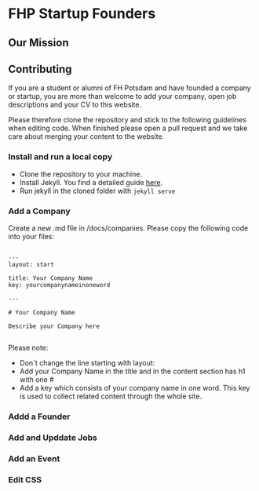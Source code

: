 # FHP Startup Founders

## Our Mission

## Contributing

If you are a student or alumni of FH Potsdam and have founded a company or startup, you are more than welcome to add your company, open job descriptions and your CV to this website. 

Please therefore clone the repository and stick to the following guidelines when editing code. When finished please open a pull request and we take care about merging your content to the website.

### Install and run a local copy

* Clone the repository to your machine.
* Install Jekyll. You find a detailed guide [here](https://jekyllrb.com/docs/installation/).
* Run jekyll in the cloned folder with `jekyll serve`


### Add a Company

Create a new .md file in /docs/companies. Please copy the following code into your files:

```

---
layout: start

title: Your Company Name
key: yourcompanynameinoneword

---

# Your Company Name

Describe your Company here


```

Please note:

* Don´t change the line starting with layout:
* Add your Company Name in the title and in the content section has h1 with one #
* Add a key which consists of your company name in one word. This key is used to collect related content through the whole site.



### Addd a Founder

### Add and Upddate Jobs

### Add an Event

### Edit CSS